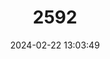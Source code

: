 ---
title: "2592"
category: "Barbus caninus"
draft: false
date: 2024-02-22 13:03:49
languages:
  Italian: ["Barbo Canino"]
  English: ["Brook Barbel"]
---